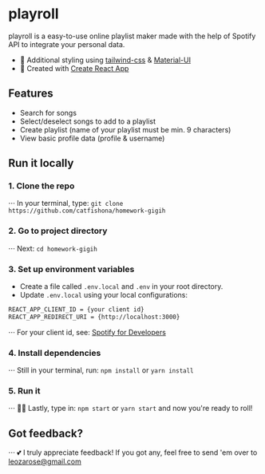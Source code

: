 # playroll

playroll is a easy-to-use online playlist maker made with the help of Spotify API to integrate your personal data. 

- :unicorn: Additional styling using [tailwind-css](https://tailwindcss.com/) & [Material-UI](https://mui.com/) 
- :rocket: Created with [Create React App](https://github.com/facebook/create-react-app) 

## Features

- Search for songs
- Select/deselect songs to add to a playlist
- Create playlist (name of your playlist must be min. 9 characters)
- View basic profile data (profile & username)

## Run it locally

### 1. Clone the repo

⋅⋅⋅ In your terminal, type: `git clone https://github.com/catfishona/homework-gigih`


### 2. Go to project directory

⋅⋅⋅ Next: `cd homework-gigih`

### 3. Set up environment variables
- Create a file called `.env.local` and `.env` in your root directory.
- Update `.env.local` using your local configurations:
```bash
REACT_APP_CLIENT_ID = {your client id}
REACT_APP_REDIRECT_URI = {http://localhost:3000}
```

⋅⋅⋅ For your client id, see: [Spotify for Developers](https://developer.spotify.com/dashboard/applications)
### 4. Install dependencies

⋅⋅⋅ Still in your terminal, run: `npm install` or `yarn install`

### 5. Run it

⋅⋅⋅ :woman_cartwheeling: Lastly, type in: `npm start` or `yarn start` and now you're ready to roll!

## Got feedback?
⋅⋅⋅ :two_hearts: I truly appreciate feedback! If you got any, feel free to send 'em over to [leozarose@gmail.com](mailto:leozarose@gmail.com)

